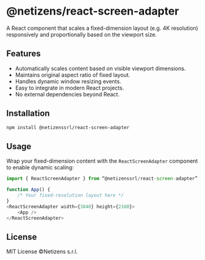 # @netizens/react-screen-adapter
A React component that scales a fixed-dimension layout (e.g. 4K resolution) responsively and proportionally based on the viewport size.

## Features
- Automatically scales content based on visible viewport dimensions.
- Maintains original aspect ratio of fixed layout.
- Handles dynamic window resizing events.
- Easy to integrate in modern React projects.
- No external dependencies beyond React.

## Installation
```sh
npm install @netizenssrl/react-screen-adapter
```

## Usage
Wrap your fixed-dimension content with the `ReactScreenAdapter` component to enable dynamic scaling:

```javascript
import { ReactScreenAdapter } from “@netizenssrl/react-screen-adapter”;

function App() {
    /* Your fixed-resolution layout here */
}
<ReactScreenAdapter width={3840} height={2160}>
    <App />
</ReactScreenAdapter>
```

## License
MIT License ©Netizens s.r.l.